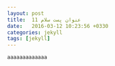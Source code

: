 ```yaml
---
layout: post
title:  عنوان پست سلام 11
date:   2016-03-12 10:23:56 +0330
categories: jekyll
tags: [jekyll]
---
```

`aaaaaaaaaaaaa`